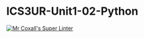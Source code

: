 # ICS3UR-Unit1-02-Python

[![Mr Coxall's Super Linter](https://github.com/Troy-Appleby/ICS3UR-Unit1-02-Python/workflows/Mr%20Coxall's%20Super%20Linter/badge.svg)](https://github.com/Troy-Appleby/ICS3UR-Unit1-02-Python/actions/)
